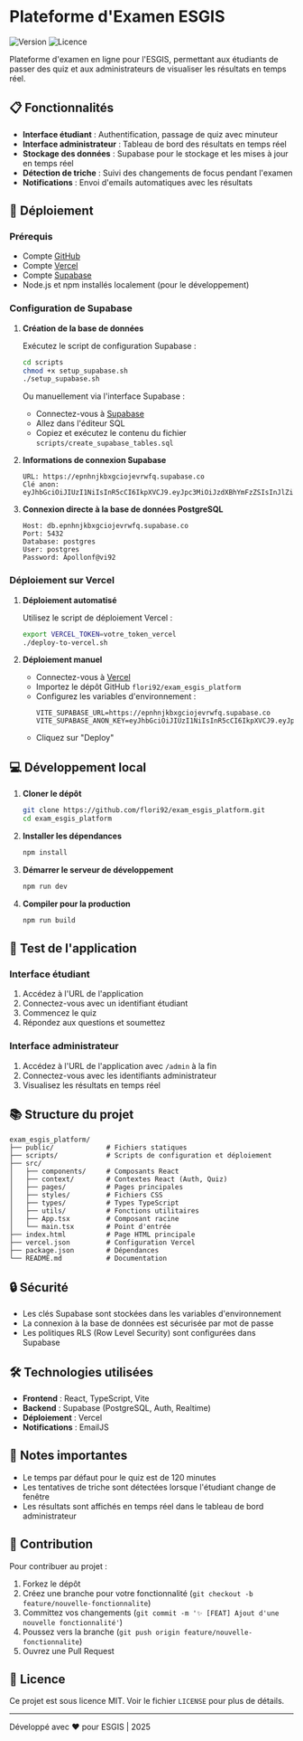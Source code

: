 # Plateforme d'Examen ESGIS

![Version](https://img.shields.io/badge/version-1.0.0-blue.svg)
![Licence](https://img.shields.io/badge/licence-MIT-green.svg)

Plateforme d'examen en ligne pour l'ESGIS, permettant aux étudiants de passer des quiz et aux administrateurs de visualiser les résultats en temps réel.

## 📋 Fonctionnalités

- **Interface étudiant** : Authentification, passage de quiz avec minuteur
- **Interface administrateur** : Tableau de bord des résultats en temps réel
- **Stockage des données** : Supabase pour le stockage et les mises à jour en temps réel
- **Détection de triche** : Suivi des changements de focus pendant l'examen
- **Notifications** : Envoi d'emails automatiques avec les résultats

## 🚀 Déploiement

### Prérequis

- Compte [GitHub](https://github.com)
- Compte [Vercel](https://vercel.com)
- Compte [Supabase](https://supabase.com)
- Node.js et npm installés localement (pour le développement)

### Configuration de Supabase

1. **Création de la base de données**

   Exécutez le script de configuration Supabase :

   ```bash
   cd scripts
   chmod +x setup_supabase.sh
   ./setup_supabase.sh
   ```

   Ou manuellement via l'interface Supabase :
   - Connectez-vous à [Supabase](https://epnhnjkbxgciojevrwfq.supabase.co)
   - Allez dans l'éditeur SQL
   - Copiez et exécutez le contenu du fichier `scripts/create_supabase_tables.sql`

2. **Informations de connexion Supabase**

   ```
   URL: https://epnhnjkbxgciojevrwfq.supabase.co
   Clé anon: eyJhbGciOiJIUzI1NiIsInR5cCI6IkpXVCJ9.eyJpc3MiOiJzdXBhYmFzZSIsInJlZiI6ImVwbmhuamtieGdjaW9qZXZyd2ZxIiwicm9sZSI6ImFub24iLCJpYXQiOjE3NDYyMDY5MDYsImV4cCI6MjA2MTc4MjkwNn0.VeqmGA56qySH_f4rwk6bnsvPS6173BtoRA0iCjXnogM
   ```

3. **Connexion directe à la base de données PostgreSQL**

   ```
   Host: db.epnhnjkbxgciojevrwfq.supabase.co
   Port: 5432
   Database: postgres
   User: postgres
   Password: Apollonf@vi92
   ```

### Déploiement sur Vercel

1. **Déploiement automatisé**

   Utilisez le script de déploiement Vercel :

   ```bash
   export VERCEL_TOKEN=votre_token_vercel
   ./deploy-to-vercel.sh
   ```

2. **Déploiement manuel**

   - Connectez-vous à [Vercel](https://vercel.com)
   - Importez le dépôt GitHub `flori92/exam_esgis_platform`
   - Configurez les variables d'environnement :
     ```
     VITE_SUPABASE_URL=https://epnhnjkbxgciojevrwfq.supabase.co
     VITE_SUPABASE_ANON_KEY=eyJhbGciOiJIUzI1NiIsInR5cCI6IkpXVCJ9.eyJpc3MiOiJzdXBhYmFzZSIsInJlZiI6ImVwbmhuamtieGdjaW9qZXZyd2ZxIiwicm9sZSI6ImFub24iLCJpYXQiOjE3NDYyMDY5MDYsImV4cCI6MjA2MTc4MjkwNn0.VeqmGA56qySH_f4rwk6bnsvPS6173BtoRA0iCjXnogM
     ```
   - Cliquez sur "Deploy"

## 💻 Développement local

1. **Cloner le dépôt**

   ```bash
   git clone https://github.com/flori92/exam_esgis_platform.git
   cd exam_esgis_platform
   ```

2. **Installer les dépendances**

   ```bash
   npm install
   ```

3. **Démarrer le serveur de développement**

   ```bash
   npm run dev
   ```

4. **Compiler pour la production**

   ```bash
   npm run build
   ```

## 🧪 Test de l'application

### Interface étudiant

1. Accédez à l'URL de l'application
2. Connectez-vous avec un identifiant étudiant
3. Commencez le quiz
4. Répondez aux questions et soumettez

### Interface administrateur

1. Accédez à l'URL de l'application avec `/admin` à la fin
2. Connectez-vous avec les identifiants administrateur
3. Visualisez les résultats en temps réel

## 📚 Structure du projet

```
exam_esgis_platform/
├── public/             # Fichiers statiques
├── scripts/            # Scripts de configuration et déploiement
├── src/
│   ├── components/     # Composants React
│   ├── context/        # Contextes React (Auth, Quiz)
│   ├── pages/          # Pages principales
│   ├── styles/         # Fichiers CSS
│   ├── types/          # Types TypeScript
│   ├── utils/          # Fonctions utilitaires
│   ├── App.tsx         # Composant racine
│   └── main.tsx        # Point d'entrée
├── index.html          # Page HTML principale
├── vercel.json         # Configuration Vercel
├── package.json        # Dépendances
└── README.md           # Documentation
```

## 🔒 Sécurité

- Les clés Supabase sont stockées dans les variables d'environnement
- La connexion à la base de données est sécurisée par mot de passe
- Les politiques RLS (Row Level Security) sont configurées dans Supabase

## 🛠️ Technologies utilisées

- **Frontend** : React, TypeScript, Vite
- **Backend** : Supabase (PostgreSQL, Auth, Realtime)
- **Déploiement** : Vercel
- **Notifications** : EmailJS

## 📝 Notes importantes

- Le temps par défaut pour le quiz est de 120 minutes
- Les tentatives de triche sont détectées lorsque l'étudiant change de fenêtre
- Les résultats sont affichés en temps réel dans le tableau de bord administrateur

## 🤝 Contribution

Pour contribuer au projet :

1. Forkez le dépôt
2. Créez une branche pour votre fonctionnalité (`git checkout -b feature/nouvelle-fonctionnalite`)
3. Committez vos changements (`git commit -m '✨ [FEAT] Ajout d'une nouvelle fonctionnalité'`)
4. Poussez vers la branche (`git push origin feature/nouvelle-fonctionnalite`)
5. Ouvrez une Pull Request

## 📄 Licence

Ce projet est sous licence MIT. Voir le fichier `LICENSE` pour plus de détails.

---

Développé avec ❤️ pour ESGIS | 2025
